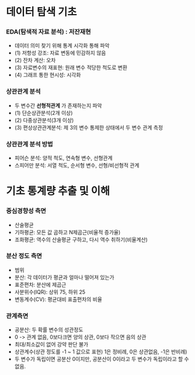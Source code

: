 # 데이터 탐색 기초

### EDA(탐색적 자료 분석) : 저잔재현
- 데이터 의미 찾기 위해 통계 시각화 통해 파악
- (1) 저항성 강조: 자료 변동에 민감하지 않음
- (2) 잔차 계산: 오차
- (3) 자료변수의 재표현: 원래 변수 적당한 척도로 변환
- (4) 그래프 통한 현시성: 시각화

### 상관관계 분석
- 두 변수간 __선형적관계__ 가 존재하는지 파악
- (1) 단순상관분석(2개 이상)
- (2) 다중상관분석(3개 이상)
- (3) 편상상관관계분석: 제 3의 변수 통제한 상태에서 두 변수 관계 측정

### 상관관계 분석 방법
- 피어슨 분석: 양적 척도, 연속형 변수, 선형관계
- 스피어만 분석: 서열 척도, 순서형 변수, 선형/비선형적 관계

# 기초 통계량 추출 및 이해

### 중심경향성 측면
- 산술평균
- 기하평균: 모든 값 곱하고 N제곱근(비율적 증가율)
- 조화평균: 역수의 산술평균 구하고, 다시 역수 취하기(비율계산)

### 분산 정도 측면
- 범위
- 분산: 각 데이터가 평균과 얼마나 떨어져 있는가
- 표준편차: 분산에 제곱근
- 사분위수(IQR): 상위 75, 하위 25
- 변동계수(CV): 평균대비 표출편차의 비율

### 관계측면
- 공분산: 두 확률 변수의 성관정도
- 0 -> 관계 없음, 0보다크면 양의 상관, 0보다 작으면 음의 상관
- 최대/최소값이 없어 강약 판단 불가
- 상관계수(상관 정도를 -1 ~ 1 값으로 표현) 1은 정비례, 0은 상관없음, -1은 반비례)
- 두 변수가 독립이면 공분산 0이지만, 공분산이 0이라고 두 변수가 독립이라고 할 수 없음.
